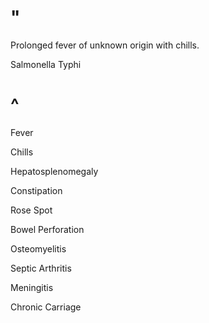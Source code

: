 # "

Prolonged fever of unknown origin with chills.

Salmonella Typhi

# ^

Fever

Chills

Hepatosplenomegaly

Constipation

Rose Spot

Bowel Perforation

Osteomyelitis

Septic Arthritis

Meningitis

Chronic Carriage
